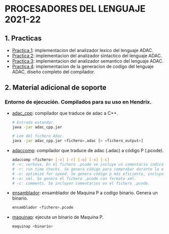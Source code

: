 # PROCESADORES DEL LENGUAJE 2021-22
## 1. Practicas
- [Practica 1](https://github.com/ddevigner/pleng21-22/tree/main/practica_1): implementacion del analizador lexico del lenguaje ADAC.
- [Practica 2](https://github.com/ddevigner/pleng21-22/tree/main/practica_2): implementacion del analizador sintactico del lenguaje ADAC.
- [Practica 3](https://github.com/ddevigner/pleng21-22/tree/main/practica_3): implementacion del analizador semantico del lenguaje ADAC.
- [Practica 4](https://github.com/ddevigner/pleng21-22/tree/main/practica_4): implementacion de la generacion de codigo del lenguaje ADAC, diseño completo del compilador.

## 2. Material adicional de soporte
### Entorno de ejecución. Compilados para su uso en Hendrix.
- [adac_cpp](https://github.com/ddevigner/pleng21-22/tree/main/testbench/adac_cpp/): compilador que traduce de adac a C++.
    ```bash
    # Entrada estandar.
    java -jar adac_cpp.jar

    # Lee del fichero Adac. 
    java -jar adac_cpp.jar <fichero>.adac [> <fichero_output>]
    ```

- [adaccomp](https://github.com/ddevigner/pleng21-22/blob/main/testbench/adaccomp): compilador que traduce de adac (<file>.adac) a código P (<file>.pcode).
    ```bash
    adaccomp <fichero> [-v] [-r] [-o] [-x] [-c]
    # -v: verbose. En el fichero .pcode se incluye un comentario indicando el numero de cada p-instruccion.
    # -r: run time checks. Se genera código para comprobar durante la ejecución los valores de los indices de acceso a vectores.
    # -o: optimize for speed. Se genera código p más eficiente, incluyendo evaluación de expresiones constantes.
    # -x: xml. Se genera el fichero .pcode con formato xml.
    # -c: comments. Se incluyen comentarios en el fichero .pcode.
    ```

- [ensamblador](https://github.com/ddevigner/pleng21-22/blob/main/doc/ensamblador): ensamblador de Maquina P a codigo binario. Genera un binario.
    ```bash
    ensamblador <fichero>.pcode
    ```

- [maquinap](https://github.com/ddevigner/pleng21-22/blob/main/doc/maquinap): ejecuta un binario de Maquina P.
    ```bash
    maquinap <binario>
    ```
